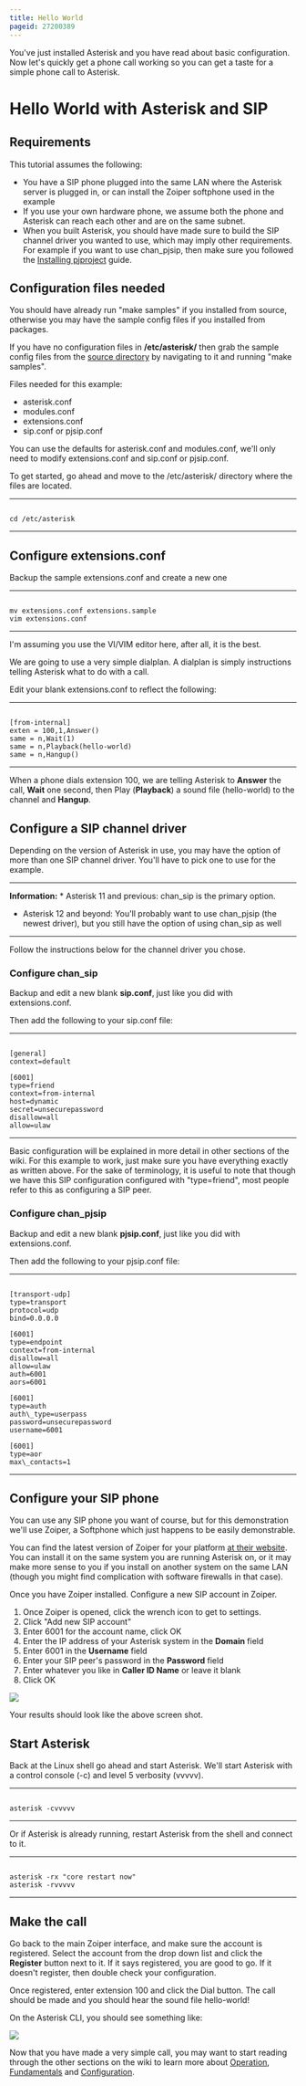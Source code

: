 ```yaml
---
title: Hello World
pageid: 27200389
---
```


You've just installed Asterisk and you have read about basic configuration. Now let's quickly get a phone call working so you can get a taste for a simple phone call to Asterisk.

Hello World with Asterisk and SIP
=================================

Requirements
------------

This tutorial assumes the following:

* You have a SIP phone plugged into the same LAN where the Asterisk server is plugged in, or can install the Zoiper softphone used in the example
* If you use your own hardware phone, we assume both the phone and Asterisk can reach each other and are on the same subnet.
* When you built Asterisk, you should have made sure to build the SIP channel driver you wanted to use, which may imply other requirements. For example if you want to use chan\_pjsip, then make sure you followed the [Installing pjproject](/PJSIP-pjproject) guide.

Configuration files needed
--------------------------

You should have already run "make samples" if you installed from source, otherwise you may have the sample config files if you installed from packages.

If you have no configuration files in **/etc/asterisk/** then grab the sample config files from the [source directory](/Untarring-the-Source) by navigating to it and running "make samples".

Files needed for this example:

* asterisk.conf
* modules.conf
* extensions.conf
* sip.conf or pjsip.conf

You can use the defaults for asterisk.conf and modules.conf, we'll only need to modify extensions.conf and sip.conf or pjsip.conf.

To get started, go ahead and move to the /etc/asterisk/ directory where the files are located.




---

  
  


```

cd /etc/asterisk

```



---


Configure extensions.conf
-------------------------

Backup the sample extensions.conf and create a new one




---

  
  


```

mv extensions.conf extensions.sample
vim extensions.conf

```



---


I'm assuming you use the VI/VIM editor here, after all, it is the best.

We are going to use a very simple dialplan. A dialplan is simply instructions telling Asterisk what to do with a call.

Edit your blank extensions.conf to reflect the following:




---

  
  


```

[from-internal]
exten = 100,1,Answer()
same = n,Wait(1)
same = n,Playback(hello-world)
same = n,Hangup()

```



---


When a phone dials extension 100, we are telling Asterisk to **Answer** the call, **Wait** one second, then Play (**Playback**) a sound file (hello-world) to the channel and **Hangup**.

Configure a SIP channel driver
------------------------------

Depending on the version of Asterisk in use, you may have the option of more than one SIP channel driver. You'll have to pick one to use for the example.




---


**Information:**  * Asterisk 11 and previous: chan\_sip is the primary option.
* Asterisk 12 and beyond: You'll probably want to use chan\_pjsip (the newest driver), but you still have the option of using chan\_sip as well
  



---


Follow the instructions below for the channel driver you chose.

### Configure chan\_sip

Backup and edit a new blank **sip.conf**, just like you did with extensions.conf.

Then add the following to your sip.conf file:




---

  
  


```

[general]
context=default

[6001]
type=friend
context=from-internal
host=dynamic
secret=unsecurepassword
disallow=all
allow=ulaw

```



---


Basic configuration will be explained in more detail in other sections of the wiki. For this example to work, just make sure you have everything exactly as written above. For the sake of terminology, it is useful to note that though we have this SIP configuration configured with "type=friend", most people refer to this as configuring a SIP peer.

### Configure chan\_pjsip

Backup and edit a new blank **pjsip.conf**, just like you did with extensions.conf.

Then add the following to your pjsip.conf file:




---

  
  


```

[transport-udp]
type=transport
protocol=udp
bind=0.0.0.0

[6001]
type=endpoint
context=from-internal
disallow=all
allow=ulaw
auth=6001
aors=6001

[6001]
type=auth
auth\_type=userpass
password=unsecurepassword
username=6001

[6001]
type=aor
max\_contacts=1

```



---


Configure your SIP phone
------------------------

You can use any SIP phone you want of course, but for this demonstration we'll use Zoiper, a Softphone which just happens to be easily demonstrable.

You can find the latest version of Zoiper for your platform [at their website](http://www.zoiper.com/en/voip-softphone/download/zoiper3). You can install it on the same system you are running Asterisk on, or it may make more sense to you if you install on another system on the same LAN (though you might find complication with software firewalls in that case).

Once you have Zoiper installed. Configure a new SIP account in Zoiper.

1. Once Zoiper is opened, click the wrench icon to get to settings.
2. Click "Add new SIP account"
3. Enter 6001 for the account name, click OK
4. Enter the IP address of your Asterisk system in the **Domain** field
5. Enter 6001 in the **Username** field
6. Enter your SIP peer's password in the **Password** field
7. Enter whatever you like in **Caller ID Name** or leave it blank
8. Click OK

![](Selection_011.png)

Your results should look like the above screen shot.

Start Asterisk
--------------

Back at the Linux shell go ahead and start Asterisk. We'll start Asterisk with a control console (-c) and level 5 verbosity (vvvvv).




---

  
  


```

asterisk -cvvvvv

```



---


Or if Asterisk is already running, restart Asterisk from the shell and connect to it.




---

  
  


```

asterisk -rx "core restart now"
asterisk -rvvvvv

```



---


Make the call
-------------

Go back to the main Zoiper interface, and make sure the account is registered. Select the account from the drop down list and click the **Register** button next to it. If it says registered, you are good to go. If it doesn't register, then double check your configuration.

Once registered, enter extension 100 and click the Dial button. The call should be made and you should hear the sound file hello-world!

On the Asterisk CLI, you should see something like:

![](Selection_012.png)

Now that you have made a very simple call, you may want to start reading through the other sections on the wiki to learn more about [Operation](/Operation), [Fundamentals](/Fundamentals) and [Configuration](/Configuration).

 

 


